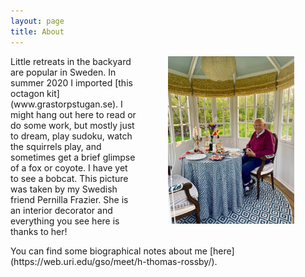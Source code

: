 ```yaml
---
layout: page
title: About
---
```

<img src="/assets/TomAboutpage.jpg" alt="Tom in his backyard" style="width: 40%; height: 40%" align="right" hspace="50">
<p style="padding: 0 2em 0 0">Little retreats in the backyard are popular in Sweden. In summer 2020 I imported [this octagon kit](www.grastorpstugan.se). I might hang out here to read or do some work, but mostly just to dream, play sudoku, watch the squirrels play, and sometimes get a brief glimpse of a fox or coyote. I have yet to see a bobcat. This picture was taken by my Swedish friend Pernilla Frazier. She is an interior decorator and everything you see here is thanks to her!</p>  

<p style="padding: 0 2em 0 0">You can find some biographical notes about me [here](https://web.uri.edu/gso/meet/h-thomas-rossby/). </p>
